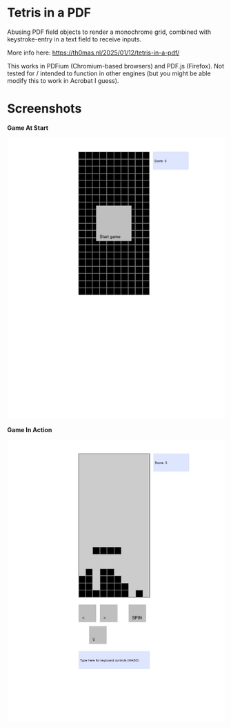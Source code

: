 # Tetris in a PDF

Abusing PDF field objects to render a monochrome grid, combined with keystroke-entry in a text field to receive inputs.

More info here: https://th0mas.nl/2025/01/12/tetris-in-a-pdf/

This works in PDFium (Chromium-based browsers) and PDF.js (Firefox). Not tested for / intended to function in other engines (but you might be able modify this to work in Acrobat I guess).

# Screenshots

**Game At Start**

![Game Start](/gameStart.JPG)

**Game In Action**

![Game In Action](/gameInAction.JPG)
